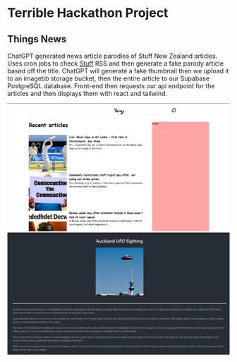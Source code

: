 # Terrible Hackathon Project

## Things News

ChatGPT generated news article parodies of Stuff New Zealand articles. Uses cron jobs to check <a href="https://www.stuff.co.nz">Stuff</a> RSS and then generate a fake parody article based off the title. ChatGPT will generate a fake thumbnail then we upload it to an imagebb storage bucket, then the entire article to our Supabase PostgreSQL database. Front-end then requests our api endpoint for the articles and then displays them with react and tailwind.

<img src="public/main-web-screenshot.png" />
<img src="public/auckland-ufo-sighting.png"/>
